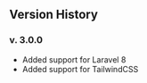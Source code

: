 ## Version History

### v. 3.0.0

-   Added support for Laravel 8
-   Added support for TailwindCSS
